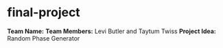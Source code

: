 # final-project
**Team Name:**
**Team Members:** Levi Butler and Taytum Twiss
**Project Idea:** Random Phase Generator
